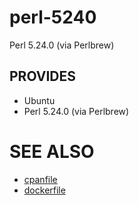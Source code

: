 # perl-5240

Perl 5.24.0 (via Perlbrew)

## PROVIDES

- Ubuntu
- Perl 5.24.0 (via Perlbrew)

# SEE ALSO

- [cpanfile](cpanfile)
- [dockerfile](Dockerfile)
